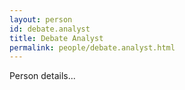```yaml
---
layout: person
id: debate.analyst
title: Debate Analyst
permalink: people/debate.analyst.html
---
```


Person details...